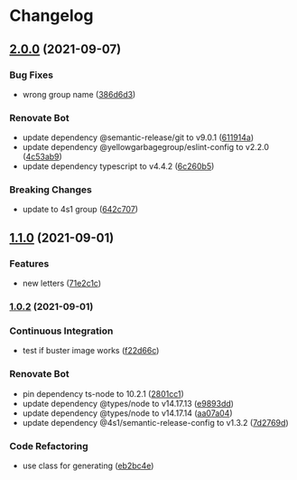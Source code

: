 # Changelog

## [2.0.0](https://gitlab.com/4s1/avatar-generator/compare/v1.1.0...v2.0.0) (2021-09-07)


### Bug Fixes

* wrong group name ([386d6d3](https://gitlab.com/4s1/avatar-generator/commit/386d6d3b2e82953685349af91c299923bc661c3a))


### Renovate Bot

* update dependency @semantic-release/git to v9.0.1 ([611914a](https://gitlab.com/4s1/avatar-generator/commit/611914a9d8a4d8cf7dc9303f5457c6d12f7bba1f))
* update dependency @yellowgarbagegroup/eslint-config to v2.2.0 ([4c53ab9](https://gitlab.com/4s1/avatar-generator/commit/4c53ab95ee839cea665977305fac45950888238e))
* update dependency typescript to v4.4.2 ([6c260b5](https://gitlab.com/4s1/avatar-generator/commit/6c260b56364b4209544f76c7317f946991246574))


### Breaking Changes

* update to 4s1 group ([642c707](https://gitlab.com/4s1/avatar-generator/commit/642c70705df38347b428430bdea261231232dcb0))

## [1.1.0](https://gitlab.com/4s1/avatar-generator/compare/v1.0.2...v1.1.0) (2021-09-01)


### Features

* new letters ([71e2c1c](https://gitlab.com/4s1/avatar-generator/commit/71e2c1ca38cb8b554f56dd8d6470dd356c9e9289))

### [1.0.2](https://gitlab.com/4s1/avatar-generator/compare/v1.0.1...v1.0.2) (2021-09-01)


### Continuous Integration

* test if buster image works ([f22d66c](https://gitlab.com/4s1/avatar-generator/commit/f22d66caf65f316c029ff3826408865c2fabbae4))


### Renovate Bot

* pin dependency ts-node to 10.2.1 ([2801cc1](https://gitlab.com/4s1/avatar-generator/commit/2801cc188c1c5daf33106276f2a1924a50ddd484))
* update dependency @types/node to v14.17.13 ([e9893dd](https://gitlab.com/4s1/avatar-generator/commit/e9893dd3565a9dba039230ee5126cf7ddcb1a821))
* update dependency @types/node to v14.17.14 ([aa07a04](https://gitlab.com/4s1/avatar-generator/commit/aa07a04892e06c29002d050a696cf064982290f4))
* update dependency @4s1/semantic-release-config to v1.3.2 ([7d2769d](https://gitlab.com/4s1/avatar-generator/commit/7d2769d33d8d04617f96b41f93f345487fa2560a))


### Code Refactoring

* use class for generating ([eb2bc4e](https://gitlab.com/4s1/avatar-generator/commit/eb2bc4e7f57dac6db080b257906bd6721bee07fd))
